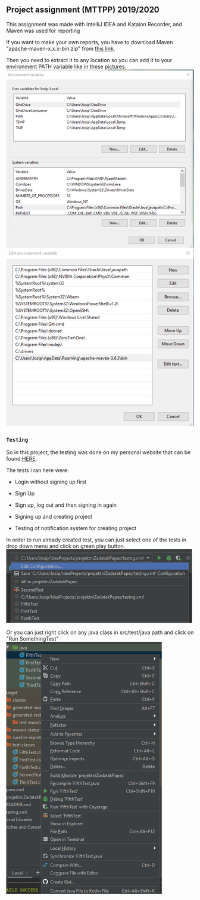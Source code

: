 ## Project assignment (MTTPP) 2019/2020


This assignment was made with IntelliJ IDEA and Katalon Recorder, and Maven was used for reporting

If you want to make your own reports, you have to download Maven "apache-maven-x.x.x-bin.zip" from [this link](https://maven.apache.org/download.cgi).

Then you need to extract it to any location so you can add it to your environment PATH variable like in these pictures.
![Envrionment PATH variable](/images/screen1.png)
![Envrionment PATH variable](/images/screen2.png)

### `Testing`

So in this project, the testing was done on my personal website that can be found [HERE](https://jpapez-myplan.web.app/).

The tests i ran here were: 
* Login without signing up first

* Sign Up

* Sign up, log out and then signing in again

* Signing up and creating project

* Testing of notification system for creating project

In order to run already created test, you can just select one of the tests in drop down menu and click on green play button.
![Envrionment PATH variable](/images/screen3.png)

Or you can just right click on any java class in src/test/java path and click on "Run SomethingTest"
![Envrionment PATH variable](/images/screen4.png)